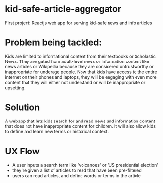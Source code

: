 # kid-safe-article-aggregator
First project: Reactjs web app for serving kid-safe news and info articles

# Problem being tackled: 
Kids are limited to informational content from their textbooks or Scholastic News. They are gated from 
adult-level news or information content like news articles or Wikipedia because they are considered untrustworthy or 
inappropriate for underage people. Now that kids have access to the entire internet on their phones and laptops, they will be 
engaging with even more content that they will either not understand or will be inappropriate or upsetting. 

# Solution
A webapp that lets kids search for and read news and information content that does not have inappropriate content for children. 
It will also allow kids to define and learn new terms or historical context. 

# UX Flow
* A user inputs a search term like 'volcanoes' or 'US presidential election'
* they're given a list of articles to read that have been pre-filtered
* users can read articles, and define words or terms in the article 
